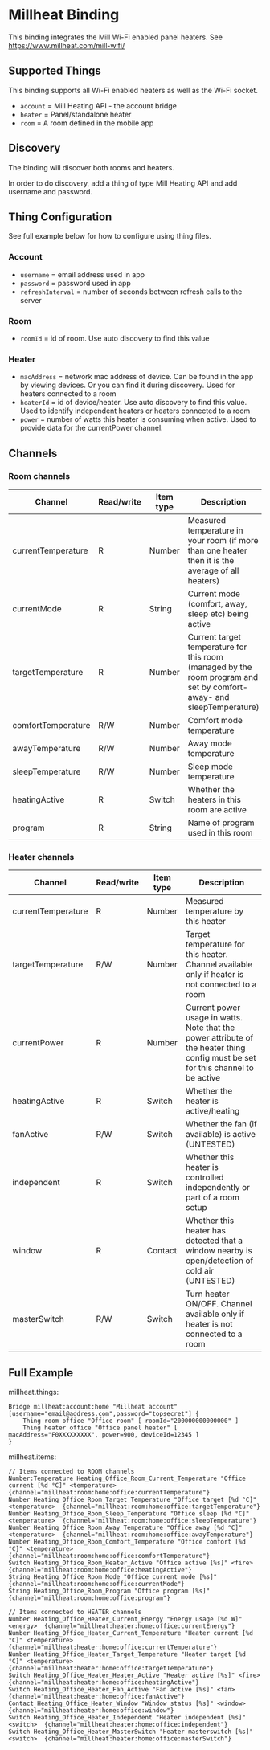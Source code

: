 # Millheat Binding

This binding integrates the Mill Wi-Fi enabled panel heaters. 
See https://www.millheat.com/mill-wifi/

## Supported Things

This binding supports all Wi-Fi enabled heaters as well as the Wi-Fi socket.

* `account` = Mill Heating API - the account bridge
* `heater` = Panel/standalone heater
* `room` = A room defined in the mobile app

## Discovery

The binding will discover both rooms and heaters. 

In order to do discovery, add a thing of type Mill Heating API and add username and password.

## Thing Configuration

See full example below for how to configure using thing files.

### Account

* `username` = email address used in app
* `password` = password used in app
* `refreshInterval` = number of seconds between refresh calls to the server 

### Room

* `roomId` = id of room. Use auto discovery to find this value

### Heater

* `macAddress` = network mac address of device. 
Can be found in the app by viewing devices. 
Or you can find it during discovery. 
Used for heaters connected to a room
* `heaterId` = id of device/heater. 
Use auto discovery to find this value. 
Used to identify independent heaters or heaters connected to a room
* `power` = number of watts this heater is consuming when active. 
Used to provide data for the currentPower channel.

## Channels

### Room channels

| Channel             | Read/write    | Item type | Description |
| ------------------- | ------------- | --------- | ----------- |
| currentTemperature  | R             | Number    | Measured temperature in your room (if more than one heater then it is the average of all heaters) |
| currentMode         | R             | String    | Current mode (comfort, away, sleep etc) being active |
| targetTemperature   | R             | Number    | Current target temperature for this room (managed by the room program and set by comfort- away- and sleepTemperature) |
| comfortTemperature  | R/W           | Number    | Comfort mode temperature |
| awayTemperature     | R/W           | Number    | Away mode temperature |
| sleepTemperature    | R/W           | Number    | Sleep mode temperature |
| heatingActive       | R             | Switch    | Whether the heaters in this room are active |
| program             | R             | String    | Name of program used in this room |


### Heater channels

| Channel             | Read/write    | Item type | Description |
| ------------------- | ------------- | --------- | ----------- |
| currentTemperature  | R             | Number    | Measured temperature by this heater |
| targetTemperature   | R/W           | Number    | Target temperature for this heater. Channel available only if heater is not connected to a room |
| currentPower        | R             | Number    | Current power usage in watts. Note that the power attribute of the heater thing config must be set for this channel to be active  |
| heatingActive       | R             | Switch    | Whether the heater is active/heating  |
| fanActive           | R/W           | Switch    | Whether the fan (if available) is active (UNTESTED) |
| independent         | R             | Switch    | Whether this heater is controlled independently or part of a room setup |
| window              | R             | Contact   | Whether this heater has detected that a window nearby is open/detection of cold air (UNTESTED) |
| masterSwitch        | R/W           | Switch    | Turn heater ON/OFF. Channel available only if heater is not connected to a room |


## Full Example

millheat.things:

```
Bridge millheat:account:home "Millheat account" [username="email@address.com",password="topsecret"] {
    Thing room office "Office room" [ roomId="200000000000000" ]
    Thing heater office "Office panel heater" [ macAddress="F0XXXXXXXXX", power=900, deviceId=12345 ]
} 
```

millheat.items:

```
// Items connected to ROOM channels
Number:Temperature Heating_Office_Room_Current_Temperature "Office current [%d °C]" <temperature>  {channel="millheat:room:home:office:currentTemperature"}
Number Heating_Office_Room_Target_Temperature "Office target [%d °C]" <temperature>  {channel="millheat:room:home:office:targetTemperature"}
Number Heating_Office_Room_Sleep_Temperature "Office sleep [%d °C]" <temperature>  {channel="millheat:room:home:office:sleepTemperature"}
Number Heating_Office_Room_Away_Temperature "Office away [%d °C]" <temperature>  {channel="millheat:room:home:office:awayTemperature"}
Number Heating_Office_Room_Comfort_Temperature "Office comfort [%d °C]" <temperature>  {channel="millheat:room:home:office:comfortTemperature"}
Switch Heating_Office_Room_Heater_Active "Office active [%s]" <fire>  {channel="millheat:room:home:office:heatingActive"}
String Heating_Office_Room_Mode "Office current mode [%s]" {channel="millheat:room:home:office:currentMode"}
String Heating_Office_Room_Program "Office program [%s]" {channel="millheat:room:home:office:program"}

// Items connected to HEATER channels
Number Heating_Office_Heater_Current_Energy "Energy usage [%d W]" <energy>  {channel="millheat:heater:home:office:currentEnergy"}
Number Heating_Office_Heater_Current_Temperature "Heater current [%d °C]" <temperature>  {channel="millheat:heater:home:office:currentTemperature"}
Number Heating_Office_Heater_Target_Temperature "Heater target [%d °C]" <temperature>  {channel="millheat:heater:home:office:targetTemperature"}
Switch Heating_Office_Heater_Heater_Active "Heater active [%s]" <fire>  {channel="millheat:heater:home:office:heatingActive"}
Switch Heating_Office_Heater_Fan_Active "Fan active [%s]" <fan>  {channel="millheat:heater:home:office:fanActive"}
Contact Heating_Office_Heater_Window "Window status [%s]" <window>  {channel="millheat:heater:home:office:window"}
Switch Heating_Office_Heater_Independent "Heater independent [%s]" <switch>  {channel="millheat:heater:home:office:independent"}
Switch Heating_Office_Heater_MasterSwitch "Heater masterswitch [%s]" <switch>  {channel="millheat:heater:home:office:masterSwitch"}
```
